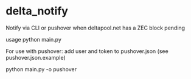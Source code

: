 # delta_notify

Notify via CLI or pushover when deltapool.net has a ZEC block pending

usage python main.py

For use with pushover:
add user and token to pushover.json (see pushover.json.example)

python main.py -o pushover
